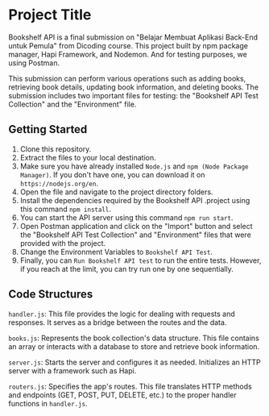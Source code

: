 
# Project Title

Bookshelf API is a final submission on "Belajar Membuat Aplikasi Back-End untuk Pemula" from Dicoding course. This project built 
by npm package manager, Hapi Framework, and Nodemon. And for testing purposes, we using Postman.

This submission can perform various operations such as adding books, retrieving book details, updating book information, and deleting books. The submission includes two important files for testing: the "Bookshelf API Test Collection" and the "Environment" file.


## Getting Started

1. Clone this repository.
2. Extract the files to your local destination.
3. Make sure you have already installed `Node.js` and `npm (Node Package Manager)`. If you don't have one, you can download it on `https://nodejs.org/en`.
4. Open the file and navigate to the project directory folders.
5. Install the dependencies required by the Bookshelf API .project using this command `npm install`.
6. You can start the API server using this command `npm run start`.
7. Open Postman application and click on the "Import" button and select the "Bookshelf API Test Collection" and "Environment" files that were provided with the project.
8. Change the Environment Variables to `Bookshelf API Test`.
9. Finally, you can `Run Bookshelf API test` to run the entire tests. However, if you reach at the limit, you can try run one by one sequentially.
## Code Structures

`handler.js`: This file provides the logic for dealing with requests and responses. It serves as a bridge between the routes and the data.

`books.js`: Represents the book collection's data structure. This file contains an array or interacts with a database to store and retrieve book information.

`server.js`: Starts the server and configures it as needed. Initializes an HTTP server with a framework such as Hapi.

`routers.js`: Specifies the app's routes. This file translates HTTP methods and endpoints (GET, POST, PUT, DELETE, etc.) to the proper handler functions in `handler.js`.
